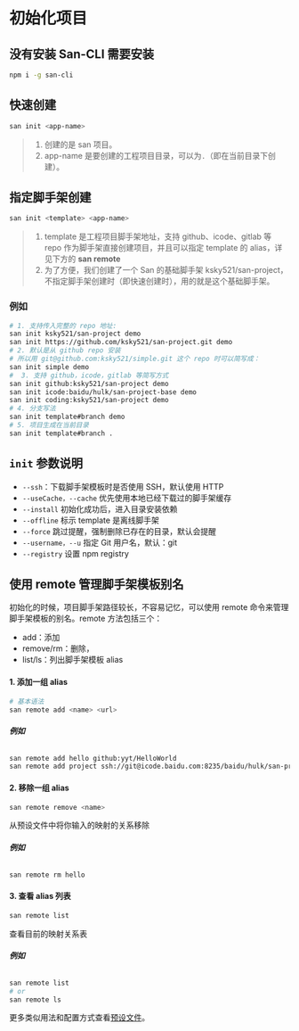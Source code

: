 

# 初始化项目

## 没有安装 San-CLI 需要安装

```bash
npm i -g san-cli
```

## 快速创建

```bash
san init <app-name>
```

> 1. 创建的是 san 项目。
> 2. app-name 是要创建的工程项目目录，可以为`.`（即在当前目录下创建）。

## 指定脚手架创建

```bash
san init <template> <app-name>
```

> 1. template 是工程项目脚手架地址，支持 github、icode、gitlab 等 repo 作为脚手架直接创建项目，并且可以指定 template 的 alias，详见下方的 **san remote**
> 2. 为了方便，我们创建了一个 San 的基础脚手架 ksky521/san-project，不指定脚手架创建时（即快速创建时），用的就是这个基础脚手架。

### 例如

```bash
# 1. 支持传入完整的 repo 地址:
san init ksky521/san-project demo
san init https://github.com/ksky521/san-project.git demo
# 2. 默认是从 github repo 安装
# 所以用 git@github.com:ksky521/simple.git 这个 repo 时可以简写成：
san init simple demo
#  3. 支持 github，icode，gitlab 等简写方式
san init github:ksky521/san-project demo
san init icode:baidu/hulk/san-project-base demo
san init coding:ksky521/san-project demo
# 4. 分支写法
san init template#branch demo
# 5. 项目生成在当前目录
san init template#branch .
```

## `init` 参数说明

-   `--ssh`：下载脚手架模板时是否使用 SSH，默认使用 HTTP
-   `--useCache，--cache` 优先使用本地已经下载过的脚手架缓存
-   `--install` 初始化成功后，进入目录安装依赖
-   `--offline` 标示 template 是离线脚手架
-   `--force` 跳过提醒，强制删除已存在的目录，默认会提醒
-   `--username，--u` 指定 Git 用户名，默认：git
-   `--registry` 设置 npm registry

## 使用 remote 管理脚手架模板别名

初始化的时候，项目脚手架路径较长，不容易记忆，可以使用 remote 命令来管理脚手架模板的别名。remote 方法包括三个：

-   add：添加
-   remove/rm：删除，
-   list/ls：列出脚手架模板 alias

#### 1. 添加一组 alias

```bash
# 基本语法
san remote add <name> <url>
```

###### **_例如_**

```bash
san remote add hello github:yyt/HelloWorld
san remote add project ssh://git@icode.baidu.com:8235/baidu/hulk/san-project-base
```

#### 2. 移除一组 alias

```bash
san remote remove <name>
```

从预设文件中将你输入的映射的关系移除

###### **_例如_**

```bash
san remote rm hello
```

#### 3. 查看 alias 列表

```bash
san remote list
```

查看目前的映射关系表

###### **例如**

```bash
san remote list
# or
san remote ls
```

更多类似用法和配置方式查看[预设文件](/presets.md)。
